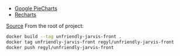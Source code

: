 - [Google PieCharts](https://www.react-google-charts.com/examples/pie-chart)
- [Recharts](https://github.com/recharts/recharts)

[Source](https://www.weave.works/blog/deploy-react-app-to-kubernetes-cluster)
From the root of project:
```bash
docker build --tag unfriendly-jarvis-front .
docker tag unfriendly-jarvis-front regyl/unfriendly-jarvis-front
docker push regyl/unfriendly-jarvis-front
```